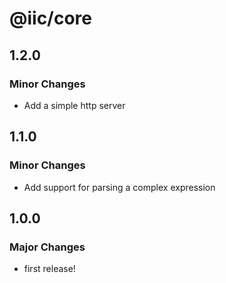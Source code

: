# @iic/core

## 1.2.0

### Minor Changes

- Add a simple http server

## 1.1.0

### Minor Changes

- Add support for parsing a complex expression

## 1.0.0

### Major Changes

- first release!
